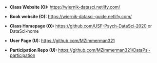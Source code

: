 * **Class Website (O):**
  https://wiernik-datasci.netlify.com/

* **Book website (O):**
  https://wiernik-datasci-guide.netlify.com/


* **Class Homepage (O):**
  https://github.com/USF-Psych-DataSci-2020 
  or
  DataSci-home 


* **User Page (U):**
  https://github.com/MZimmerman321

* **Participation Repo (U):**
  https://github.com/MZimmerman321/DataPsi-participation
  

